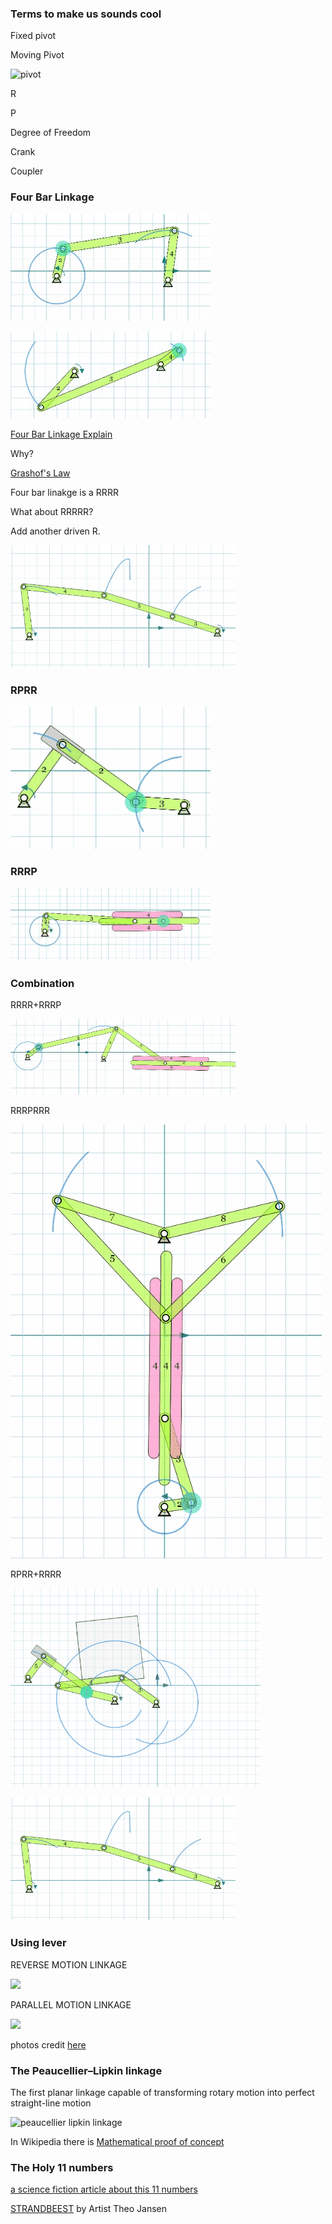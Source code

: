 ### **Terms to make us sounds cool**

Fixed pivot

Moving Pivot

![pivot](http://wiki.dtonline.org/images/2/2f/FourBarChain.png)

R

P

Degree of Freedom

Crank

Coupler


### **Four Bar Linkage**

![full revolution 4 bar](images/linkage/fourbarfull.gif)

![not full revolution 4 bar](images/linkage/fourbarnotfull.gif)

[Four Bar Linkage Explain](https://youtu.be/Vh8r_Cpfb8Q)

Why?

[Grashof's Law](https://youtu.be/h8bz4ni6mdY)

Four bar linakge is a RRRR

What about RRRRR?

Add another driven R.

![RRRRR](images/linkage/2barbetween.gif)

### RPRR

![RPRR](images/linkage/RPRR.gif)

### RRRP

![RRRP](images/linkage/RRRP.gif)

### Combination

RRRR+RRRP

![fourbar and slide](images/linkage/fourbar&slide.gif)

RRRPRRR

![butterfly](images/linkage/butterfly.gif)

RPRR+RRRR

![cube](images/linkage/movecube.gif)

![2 bar between 2 driven points](images/linkage/2barbetween.gif)

### **Using lever**

REVERSE MOTION LINKAGE

![](https://technologystudent.com/cams/linkag1a.gif)


PARALLEL MOTION LINKAGE

![](https://technologystudent.com/cams/linkag2a.gif)

photos credit [here](https://technologystudent.com/cams/link1.htm)



### **The Peaucellier–Lipkin linkage**

The first planar linkage capable of transforming rotary motion into perfect straight-line motion

![peaucellier lipkin linkage](images/peaucellier–lipkin-linkage.gif)

In Wikipedia there is [Mathematical proof of concept](https://en.wikipedia.org/wiki/Peaucellier%E2%80%93Lipkin_linkage)


### **The Holy 11 numbers**

[a science fiction article about this 11 numbers](https://clarkesworldmagazine.com/theodoridou_02_14/)

[STRANDBEEST](https://youtu.be/LewVEF2B_pM) by Artist Theo Jansen

